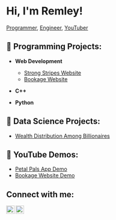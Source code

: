 # Hi, I'm Remley! 
[Programmer](https://github.com/RemleyGHooker), [Engineer](https://www.linkedin.com/in/remley-hooker-58354b1b0/), [YouTuber](https://www.youtube.com/@remley5472/featured)

## 💖 Programming Projects:

- **Web Development**
  - [Strong Stripes Website](https://www.strongstripes.org/)
  - [Bookage Website](https://github.com/RemleyGHooker/Bookage)

- **C++**

- **Python**

## 💜 Data Science Projects:

- [Wealth Distribution Among Billionaires](https://github.com/RemleyGHooker/Wealth-Distribution-Among-Billionaires-Project)

## 💙 YouTube Demos:

- [Petal Pals App Demo](https://www.youtube.com/watch?v=OJJLY3mLpqo)
- [Bookage Website Demo](https://www.youtube.com/watch?v=4zxh6LH5hiM)

## Connect with me:

[<img align="left" alt="RemleyHooker | YouTube" width="22px" src="https://simpleicons.org/icons/youtube.svg" />](https://www.youtube.com/channel/UCYuPg-P6nGDLB0O7LH2oTUw)
[<img align="left" alt="RemleyHooker | LinkedIn" width="22px" src="https://simpleicons.org/icons/linkedin.svg" />](https://www.linkedin.com/in/remley-hooker-58354b1b0/)
